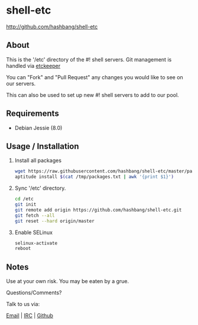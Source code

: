 # shell-etc #

<http://github.com/hashbang/shell-etc>

## About ##

This is the '/etc' directory of the #! shell servers.
Git management is handled via [etckeeper](http://etckeeper.branchable.com/)

You can "Fork" and "Pull Request" any changes you would like to see on our
servers.

This can also be used to set up new #! shell servers to add to our pool.

## Requirements ##

  * Debian Jessie (8.0)

## Usage / Installation ##

1. Install all packages

    ```bash
    wget https://raw.githubusercontent.com/hashbang/shell-etc/master/packages.txt -O /tmp/packages.txt
    aptitude install $(cat /tmp/packages.txt | awk '{print $1}')
    ```

2. Sync '/etc' directory.

    ```bash
    cd /etc
    git init
    git remote add origin https://github.com/hashbang/shell-etc.git
    git fetch --all
    git reset --hard origin/master
    ```

3.  Enable SELinux

    ```bash
    selinux-activate
    reboot
    ```

## Notes ##

  Use at your own risk. You may be eaten by a grue.

  Questions/Comments?

  Talk to us via:

  [Email](mailto://team@hashbang.sh) |
  [IRC](irc://irc.hashbang.sh/+6697) |
  [Github](http://github.com/hashbang/)
